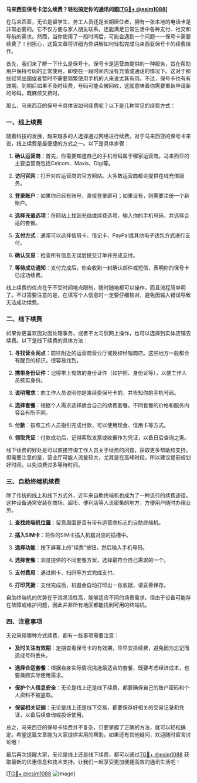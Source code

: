 **马来西亚保号卡怎么续费？轻松搞定你的通讯问题[[TG💪+ @esim1088](https://t.me/s/esim1088)]**

在马来西亚，无论是留学生、务工人员还是长期居住者，拥有一张本地的电话卡是非常必要的。它不仅方便与家人朋友联系，还能满足日常生活中各种支付、社交和导航的需求。然而，当你使用了一段时间后，可能会遇到一个问题——保号卡需要续费了！别担心，这篇文章将详细为你讲解如何轻松完成马来西亚保号卡的续费操作。

首先，我们来了解一下什么是保号卡。保号卡是运营商提供的一种服务，旨在帮助用户保持号码的正常使用，即使在一段时间内没有充值或通话的情况下。这对于那些经常出国或者暂时不需要频繁使用手机的人来说尤其有用。不过，保号卡也有有效期，到期后如果不及时续费，号码可能会被回收，这就意味着你需要重新申请新的号码，既麻烦又费时。

那么，马来西亚的保号卡具体该如何续费呢？以下是几种常见的续费方式：

### 一、线上续费

随着科技的发展，越来越多的人选择通过网络进行续费。对于马来西亚的保号卡来说，线上续费是最便捷的方式之一。以下是具体步骤：

1. **确认运营商**：首先，你需要知道自己的手机号码属于哪家运营商。马来西亚的主要运营商包括Celcom、Maxis、Digi等。
   
2. **访问官网**：打开对应运营商的官方网站。大多数运营商都会提供在线充值服务。

3. **登录账户**：如果你已经有账号，直接登录即可；如果没有，则需要注册一个新账户。

4. **选择充值选项**：在网站上找到充值或续费选项，输入你的手机号码，并选择合适的套餐。

5. **支付方式**：通常可以选择信用卡、借记卡、PayPal或其他电子钱包方式进行支付。

6. **确认交易**：检查所有信息无误后提交订单并完成支付。

7. **等待成功通知**：支付完成后，你会收到一封确认邮件或短信，表明你的保号卡已成功续费。

线上续费的优点在于不受时间地点限制，随时随地都可以操作，而且流程简单明了。不过需要注意的是，在填写个人信息时一定要仔细核对，避免因输入错误导致无法成功续费。

### 二、线下续费

如果你更喜欢面对面处理事务，或者不太习惯网上操作，也可以选择到实体店铺去续费。以下是线下续费的具体方法：

1. **寻找营业网点**：前往附近的运营商营业厅或授权经销商店。这些地方一般都会有醒目的标识，很容易找到。

2. **携带身份证件**：记得带上有效的身份证件（如护照、身份证等），以便工作人员核实身份。

3. **说明需求**：向工作人员说明你是来续费保号卡的，并告知你的手机号码。

4. **选择套餐**：根据个人需求选择适合自己的续费套餐。不同套餐的价格和服务内容会有所不同。

5. **付款**：按照工作人员指引完成付款，可以使用现金、信用卡等方式。

6. **领取凭证**：付款成功后，记得索取发票或收据作为凭证，以备日后查询之需。

线下续费的好处是可以直接咨询工作人员关于续费的问题，获取更多帮助和支持。但需要注意的是，营业厅可能人流量较大，尤其是在高峰时段，所以建议提前规划好时间，以免浪费过多等待时间。

### 三、自助终端机续费

除了传统的线上和线下方式外，近年来自助终端机也成为了一种流行的续费途径。这种设备通常安装在商场、超市、便利店等人流密集的地方，方便用户随时办理业务。

1. **查找终端机位置**：留意周围是否有带有运营商标志的自助终端机。

2. **插入SIM卡**：将你的SIM卡插入机器对应的插槽中。

3. **选择功能**：按下屏幕上的“续费”按钮，然后输入手机号码。

4. **选择套餐**：浏览提供的不同套餐方案，选择最符合自己需求的一个。

5. **支付费用**：通过刷卡、扫码等方式完成支付。

6. **打印凭据**：支付完成后，机器会自动打印出一张收据，请妥善保存。

自助终端机的优势在于其灵活性高，能够适应不同的场景需求。但由于设备可能存在故障或维护问题，因此并非所有地区都能找到可用的终端机。

### 四、注意事项

无论采用哪种方式续费，都有一些事项需要注意：

- **及时关注有效期**：定期查看保号卡的有效期，尽早安排续费，避免因为忘记而造成号码丢失。

- **选择合适套餐**：根据自身实际情况挑选最适合的套餐，既要考虑经济成本，也要兼顾实际使用需求。

- **保护个人信息安全**：无论是线上还是线下续费，都要确保自己的账户密码和个人资料不被盗取。

- **保留相关证据**：无论是线上还是线下交易，都要保存好相关的交易记录和凭证，以备后续查询或投诉使用。

总之，马来西亚的保号卡续费并不复杂，只要掌握了正确的方法，就可以轻松搞定。希望这篇文章能为大家提供实用的帮助。如果还有其他疑问，欢迎随时留言讨论哦！

最后再次提醒大家，无论是线上还是线下续费，都可以通过[TG💪+ @esim1088](https://t.me/s/esim1088) 获取最新的优惠信息和技术支持。让我们一起享受更加便捷高效的通讯生活吧！

[[TG💪+ @esim1088](https://t.me/s/esim1088) ![Image](https://i.postimg.cc/4NQfJmqS/Snipaste-2025-05-13-00-14-12.png)]